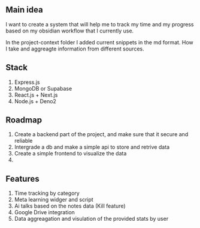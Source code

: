 ## Main idea
I want to create a system that will help me to track my time and my progress based on my obsidian workflow that I currently use.

In the project-context folder I added current snippets in the md format. How I take and aggreagte information from different sources.



## Stack
1. Express.js
2. MongoDB or Supabase
3. React.js + Next.js
4. Node.js + Deno2 


## Roadmap

1. Create a backend part of the project, and make sure that it secure and reliable 
2. Intergrade a db and make a simple api to store and retrive data
3. Create a simple frontend to visualize the data
4. 




## Features
1. Time tracking by category
2. Meta learning widger and script 
3. Ai talks based on the notes data  (Kill feature)
4. Google Drive integration
5. Data aggreagation and visulation of the  provided stats by user
